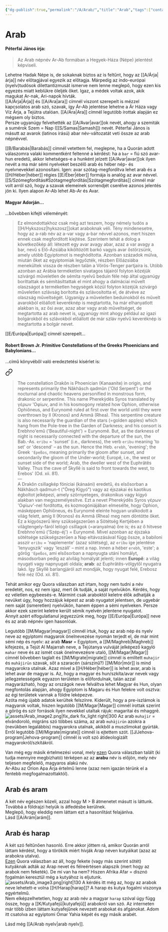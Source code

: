 ```yaml
---
{"dg-publish":true,"permalink":"/A/Arab/","title":"Arab","tags":["containstransclusions"],"created":"2024-04-20T11:12","updated":"2025-09-24T13:54"}
---
```



# Arab

#### Péterfai János írja:

> Az Arab népnév Ar-Ab formában a Hegyek-Háza (Népe) jelentést képviseli.  

Lehetne Hadak Népe is, de sokaknak biztos az is feltűnt, hogy az [[A/Árja\|árja]] név előtagjával egyezik az előtagja. Márpedig az indo-európai (nyelv)tudósok dilettantizmusát ismerve nem lenne meglepő, hogy ezen kis egyezés miatt keblükre öleljék őket. Igaz, a médek voltak azok, akik magukat Ar-nak, Ari-napok hívták.  
[[A/Árja\|Árja]] és [[A/Ara\|ara]] címnél viszont szerepelt is mézzel kapcsolatos arab szó, szavak, így Ár-Ab jelentése lehetne a Ár Háza vagy Víz Árja, a Tejútra utalóan. [[A/Ara\|Ara]] címnél legutóbb írottak alapján ez mégsem oly biztos.  
Persze ugyanúgy felvehették az [[A/Avar\|avar]]ok nevét, ahogy a szemiták a sumérok Szem = Nap ([[S/Samas\|Samash]]) nevét. Péterfai János is másutt az avarok (latinos írású) abar név-változatát veti össze az arab népnévvel.  

[[B/Barabás\|Barabás]] címnél vetettem fel, meglepne, ha a Quorán adott válaszomra valaki kommentként feltenné a kérdést: ha a `bar` = fiú szó avar-hun eredetű, akkor lehetséges-e a hunként jelzett [[A/Avar\|avar]]ok ilyen nevét a ma már sémi nyelveket beszélő arab és héber nép- és nyelvnevekkel azonosítani. Igen: avar szótag-megfordítva lehet arab és a [[H/Héber\|héber]] régies [[E/Éber\|éber]] formája is analóg az avar névvel.  
[[S/Szómegfordítás#Szótagmegfordítás\|Szótagmegfordítás]] címnél már volt arról szó, hogy a szavak elemeinek sorrendjét cserélve azonos jelentés jön ki. Ilyen alapon Ar-Ab lehet Ab-Ar és Avar.  

#### Magyar Adorján...  

...bővebben kifejti véleményét:  
> Ez elmondottakhoz csak még azt teszem, hogy némely tudós a [[H/Hykszosz\|hykszosz]]okat araboknak véli. Tény mindenesetre, hogy az a-rab név az a-var vagy a-bar névvel azonos, mert hiszen ennek csak megfordított kiejtése. Szerintem tehát a dolog a következőkép áll: létezett egy avar avagy abar, azaz a var avagy a bar, nevű s Elő-Ázsiába kiköltözött barkó vagyis avar őstörzsünk, amely utóbb Egyiptomot is meghódította. Azonban századok múlva, miután őket az egyiptomiak legyőzték, részben Előázsiába menekültek vissza de részben talán a Vörös-Tenger partjaira is. Utóbb azonban az Arábia terméketlen sivatagos tájairól folyton közéjük szivárgó műveletlen de sémita nyelvű beduin féle nép által ugyanúgy boríttattak és sémításíttattak el mint ahogy a dalmáciai művelt olaszságot a terméketlen hegységek közül folyton közéjük szivárgó műveletlen szlávság borította és szlávosította el, de átvéve az olaszság műveltségét. Ugyanígy a műveletlen beduinokból és művelt avarokból előállott keveréknép is megtartotta, ha már elhanyatlott alakban is, az ősi avar, azaz abar vagy arab műveltséget, de megtartotta az arab nevet is, ugyanúgy mint ahogy például az igazi bolgárokból és szlávokból előállott de már szláv nyelvű keveréknép is megtartotta a bolgár nevet.  

[[E/Európa\|Európa]] címnél szerepelt...

#### Robert Brown Jr. Primitive Constellations of the Greeks Phoenicians and Babylonians...  

...című könyvéből való eredeztetési kísérlet is:  

<div class="transclusion internal-embed is-loaded"><a class="markdown-embed-link" href="/E/Európa/#ex0mza" aria-label="Open link"><svg xmlns="http://www.w3.org/2000/svg" width="24" height="24" viewBox="0 0 24 24" fill="none" stroke="currentColor" stroke-width="2" stroke-linecap="round" stroke-linejoin="round" class="svg-icon lucide-link"><path d="M10 13a5 5 0 0 0 7.54.54l3-3a5 5 0 0 0-7.07-7.07l-1.72 1.71"></path><path d="M14 11a5 5 0 0 0-7.54-.54l-3 3a5 5 0 0 0 7.07 7.07l1.71-1.71"></path></svg></a><div class="markdown-embed">



> The constellation Drakôn is Phoenician (Kanaanite) in origin, and represents primarily the Nâkhâsch qadmûn ('Old Serpent') or the nocturnal and chaotic heavens personified in monstrous form, drakonic or serpentine. This name Pherekỳdês Syros translated by γέρων 'Οφίων, and in his kosmogony related how Ophion, otherwise Ophiôneus, and Eurynomê ruled at first over the world until they were overthrown by Il (Kronos) and Ammâ (Rhea). This serpentine creature is also necessarily the guardian of the stars (=golden apples) which hang from the Pole-tree in the Garden of Darkness; and his consort is Erebhno'emû ('Beautiful-night') = Eurynomê. But, as the darkness of night is necessarily connected with the departure of the sun, the Bab.-As. `eribu` = 'sunset' (i.e., darkness), the verb `eribu` meaning 'to set' or 'descend' – as the sun. Hence the Heb. `erebh`, 'evening'; the Greek `'Epeßos`, meaning primarily the gloom after sunset, and secondarily the gloom of the Under-world; Europê, i.e., the west or sunset side of the world; Arab, the dweller west of the Euphrâtês Valley. Thus the cave of Skyllê is said to front towards the west, to Erebos' (Od. xii. 81).  
> —  
> A Drakôn csillagkép föníciai (kánaáni) eredetű, és elsősorban a Nâkhâsch qadmun-t ("Öreg Kígyó") vagy az éjszakai és kaotikus égboltot jelképezi, amely szörnyeteges, drakonikus vagy kígyó alakban van megszemélyesítve. Ezt a nevet Pherekỳdês Syros γέρων 'Οφίων'-nel fordította, és kozmogóniájában elmesélte, hogy Ophion, másképpen Ophiôneus, és Eurynomê eleinte hogyan uralkodott a világ felett, amíg Il (Kronos) és Ammâ (Rhea) meg nem döntötte őket. Ez a kígyószerű lény szükségszerűen a Sötétség Kertjében a világtengely-fáról lelógó csillagok (=aranyalma) őre is; és az ő hitvese Erebhno'emü ('Szép-éj') = Eurynomê. Mivel azonban az éjszaka sötétsége szükségszerűen a Nap eltávozásával függ össze, a babiloni asszír `eribu` = 'naplemente' (azaz sötétség), az `eribu` ige jelentése 'lenyugszik' vagy 'leszáll' – mint a nap. Innen a héber `erebh`, 'este'; a görög `'Epeßos`, ami elsősorban a napnyugta utáni homályt, másodsorban pedig az alvilág homályát jelenti; innen **Europê**: a világ nyugati vagy napnyugati oldala; **arab**: az Euphrâtês-völgytől nyugatra lakó. Így Skyllê barlangjáról azt mondják, hogy nyugat felé, Erebosz felé néz (Od. xii. 81).  


</div></div>


Tehát amikor egy Quora válaszban azt írtam, hogy nem tudni a név eredetét, nos, ez nem igaz, mert ők tudják, a saját nyelvükön. Kérdés, hogy ez véletlen egybeesés-e. Mármint csak araboktól keletre élők adhatják a nevüket úgy, hogy hozzájuk képest az arab nyugatot jelentsen, de ugyebár nem saját (ismeretlen) nyelvükön, hanem éppen a sémi nyelveken. Persze akkor ezek szerint keletre került sémik nyelvén jelentene nyugatot.   
Annyit azért elfogulatlanul jegyezzünk meg, hogy [[E/Európa\|Európa]] neve és az arab népnév igen hasonlóak.  

Legutóbb [[M/Magyar\|magyar]] címnél írtuk, hogy az arab nép és nyelv neve az egyiptomi magyarok önelnevezése nyomán terjedt el, de már mint sémi nép és nyelv: az arab **Masr** = Egyiptom, a [[M/Maghreb\|Maghreb]] kifejezés, a Tejút Al Majarrah neve, a Tejútanya vulváját jelképező kagyló `mahar` neve és az ismét csak önelnevezésre utaló, [[M/Magar\|Magar]] címnél bővebben taglalt és [[M/Migrate\|migrate]] címnél is említett `muhajir` és `muhājirūn` szavak, sőt a szaracén (sárszinű?) [[M/Mór\|mór]] is mind magyarokra utalnak. Azaz mivel a [[H/Héber\|héber]] is lehet avar, arab is lehet avar de magyar is. Az, hogy a magyar és hun/szkíta/avar nevek vagy jellegzetességeik egyazon területen is előfordulnak, talán azzal magyarázható, hogy az országok neve felváltva lehet Magyar és Hun, olyan megfontolás alapján, ahogy Egyiptom is Magaru és Hun felekre volt osztva: az égi területek vannak a földre leképezve.  
Azóta még újabb adatok kerültek felszínre. Kiderült, hogy a pre-iszlámok is magyarok voltak, hiszen legutóbb [[M/Magar\|Magar]] címnél írottak szerint a görög és szír források ilyen nevekkel utaltak rájuk: magaritai és mhaggrē. ![assets/Arab_image2.png|fix_dark fix_light right|300](/img/user/A/assets/Arab_image2.png)  Az arab `muhajir` = elvándoroló, migráns szó többes száma, az arab `muhājirūn` azokra a (nevükben legalábbis) magyarokra utalnak, akikből a muszlimokat gyúrták. Erről legutóbb [[M/Migrate\|migrate]] címnél is ejtettem szót. [[J/Jehova-program\|Jehova-program]] címnél is volt szó átideologizált magyarokról/szkítákról.  

Van még egy másik értelmezési vonal, mely [ezen](https://qr.ae/pN21fq) Quora válaszban talált (ki tudja mennyire megbízható) térképen az az **arabu** név is előjön, mely név teljesen megfelelő, magyaros alakú név.  
Ar-Abu az Orion Apa Árja értelmű lenne (azaz nem igazán térünk el a fentebb megfogalmazottaktól).  

## Arab és aram

A két név egészen közeli, azzal hogy M > B átmenetet másutt is láttunk. Továbbá a földrajzi helyük is átfedésbe kerülnek.  
Meglepő, hogy eleddig nem láttam ezt a hasonlítást felajánlva.  
Lásd [[A/Arám\|arám]].  

## Arab és harap

A két szó feltűnően hasonló. Erre akkor jöttem rá, amikor Quorán arról láttam kérdést, hogy a törökök miért hívják Arap néven kutyáikat (azaz az arabokra utalva).  
[Ezen](https://qr.ae/pN3zru) Quora válaszban az áll, hogy fekete (vagy más szerint sötét) kutyáknak adták az Arap nevet és félreértésen alapszik (mert hogy az arabok nem feketék). De mi van ha nem? Hiszen Afrika Afar = disznó fogalmán keresztül még a kutyához is eljutunk.  ![assets/Arab_image3.png|right|130](/img/user/A/assets/Arab_image3.png)
A kérdés itt még az, hogy az arabok neve lehetett-e volna [[H/Harap\|harap]]? A harap és kutya fogalmi viszonya egyértelmű.  
Nem elképzelhetetlen, hogy az arab név a magyar `harap` szóval úgy függ össze, hogy a [[K/Kutyafejű\|kutyafejű]] arabokról van szó. Az interneten már több ízben láttam kutyafejűnek nevezett arabokat és afgánokat. Adom itt csatolva az egyiptomi Omar Yahia képét és egy másik arabét.  

Lásd még [[A/Arab nyelv\|arab nyelv]].  